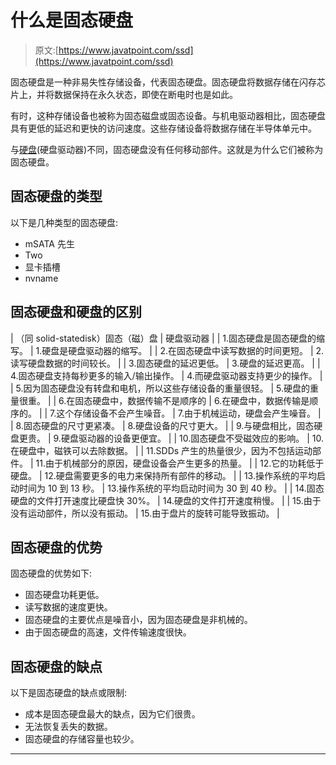 # 什么是固态硬盘

> 原文:[https://www.javatpoint.com/ssd](https://www.javatpoint.com/ssd)

固态硬盘是一种非易失性存储设备，代表固态硬盘。固态硬盘将数据存储在闪存芯片上，并将数据保持在永久状态，即使在断电时也是如此。

有时，这种存储设备也被称为固态磁盘或固态设备。与机电驱动器相比，固态硬盘具有更低的延迟和更快的访问速度。这些存储设备将数据存储在半导体单元中。

与[硬盘](hdd)(硬盘驱动器)不同，固态硬盘没有任何移动部件。这就是为什么它们被称为固态硬盘。

## 固态硬盘的类型

以下是几种类型的固态硬盘:

*   mSATA 先生
*   Two
*   显卡插槽
*   nvname

## 固态硬盘和硬盘的区别

| （同 solid-statedisk）固态（磁）盘 | 硬盘驱动器 |
| 1.固态硬盘是固态硬盘的缩写。 | 1.硬盘是硬盘驱动器的缩写。 |
| 2.在固态硬盘中读写数据的时间更短。 | 2.读写硬盘数据的时间较长。 |
| 3.固态硬盘的延迟更低。 | 3.硬盘的延迟更高。 |
| 4.固态硬盘支持每秒更多的输入/输出操作。 | 4.而硬盘驱动器支持更少的操作。 |
| 5.因为固态硬盘没有转盘和电机，所以这些存储设备的重量很轻。 | 5.硬盘的重量很重。 |
| 6.在固态硬盘中，数据传输不是顺序的 | 6.在硬盘中，数据传输是顺序的。 |
| 7.这个存储设备不会产生噪音。 | 7.由于机械运动，硬盘会产生噪音。 |
| 8.固态硬盘的尺寸更紧凑。 | 8.硬盘设备的尺寸更大。 |
| 9.与硬盘相比，固态硬盘更贵。 | 9.硬盘驱动器的设备更便宜。 |
| 10.固态硬盘不受磁效应的影响。 | 10.在硬盘中，磁铁可以去除数据。 |
| 11.SDDs 产生的热量很少，因为不包括运动部件。 | 11.由于机械部分的原因，硬盘设备会产生更多的热量。 |
| 12.它的功耗低于硬盘。 | 12.硬盘需要更多的电力来保持所有部件的移动。 |
| 13.操作系统的平均启动时间为 10 到 13 秒。 | 13.操作系统的平均启动时间为 30 到 40 秒。 |
| 14.固态硬盘的文件打开速度比硬盘快 30%。 | 14.硬盘的文件打开速度稍慢。 |
| 15.由于没有运动部件，所以没有振动。 | 15.由于盘片的旋转可能导致振动。 |

## 固态硬盘的优势

固态硬盘的优势如下:

*   固态硬盘功耗更低。
*   读写数据的速度更快。
*   固态硬盘的主要优点是噪音小，因为固态硬盘是非机械的。
*   由于固态硬盘的高速，文件传输速度很快。

## 固态硬盘的缺点

以下是固态硬盘的缺点或限制:

*   成本是固态硬盘最大的缺点，因为它们很贵。
*   无法恢复丢失的数据。
*   固态硬盘的存储容量也较少。

* * *